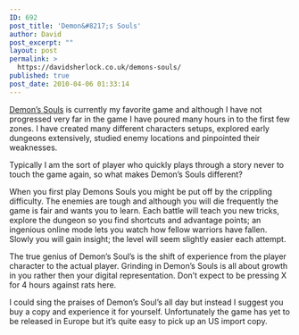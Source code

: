 ```yaml
---
ID: 692
post_title: 'Demon&#8217;s Souls'
author: David
post_excerpt: ""
layout: post
permalink: >
  https://davidsherlock.co.uk/demons-souls/
published: true
post_date: 2010-04-06 01:33:14
---
```

<a href="http://en.wikipedia.org/wiki/Demon%27s_Souls">Demon’s Souls</a> is currently my favorite game and although I have not progressed very far in the game I have poured many hours in to the first few zones. I have created many different characters setups, explored early dungeons extensively, studied enemy locations and pinpointed their weaknesses.

Typically I am the sort of player who quickly plays through a story never to touch the game again, so what makes Demon’s Souls different?

When you first play Demons Souls you might be put off by the crippling difficulty. The enemies are tough and although you will die frequently the game is fair and wants you to learn. Each battle will teach you new tricks, explore the dungeon so you find shortcuts and advantage points; an ingenious online mode lets you watch how fellow warriors have fallen. Slowly you will gain insight; the level will seem slightly easier each attempt.

The true genius of Demon’s Soul’s is the shift of experience from the player character to the actual player. Grinding in Demon’s Souls is all about growth in you rather then your digital representation. Don’t expect to be pressing X for 4 hours against rats here.

I could sing the praises of Demon’s Soul’s all day but instead I suggest you buy a copy and experience it for yourself. Unfortunately the game has yet to be released in Europe but it’s quite easy to pick up an US import copy.